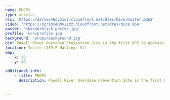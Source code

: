 ```yaml
---
name: PROPS
type: service
hls: 'https://d2rsox40dv21dz.cloudfront.net/dtes/Nick/master.m3u8'
video: 'https://d2rsox40dv21dz.cloudfront.net/dtes/Nick.mp4'
poster: 'shared/black-poster.jpg'
profile: 'vch/profile.jpg'
background: 'props/background.jpg'
bio: Powell River Overdose Prevention Site is the first OPS to operate outside of Vancouver. It is staffed by trained peers and medical personnel. The services include witness use for both smoking and injection, first aid and overdose response, harm reduction supplies, naloxone and training, and drug checking. 
location: Insite (139 E Hastings St)
map:
    x: 50
    y: 80

additional-info: 
    - title: PROPS
      description: Powell River Overdose Prevention Site is the first OPS to operate outside of Vancouver. It is staffed by trained peers and medical personnel. They value the lived experience of their peer workers and the guidance that they offer. Their professional relationships are built on mutual respect and humility. The services include witness use for both smoking and injection, first aid and overdose response, harm reduction supplies, naloxone and training, and drug checking. 
    

---
```

